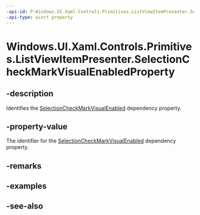 ```yaml
---
-api-id: P:Windows.UI.Xaml.Controls.Primitives.ListViewItemPresenter.SelectionCheckMarkVisualEnabledProperty
-api-type: winrt property
---
```


<!-- Property syntax
public Windows.UI.Xaml.DependencyProperty SelectionCheckMarkVisualEnabledProperty { get; }
-->

# Windows.UI.Xaml.Controls.Primitives.ListViewItemPresenter.SelectionCheckMarkVisualEnabledProperty

## -description
Identifies the [SelectionCheckMarkVisualEnabled](listviewitempresenter_selectioncheckmarkvisualenabled.md) dependency property.



## -property-value
The identifier for the [SelectionCheckMarkVisualEnabled](listviewitempresenter_selectioncheckmarkvisualenabled.md) dependency property.

## -remarks

## -examples

## -see-also

